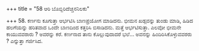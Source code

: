 +++
title = "58 ಆರಿ ಬೊಬ್ಬಿರಿದೆಚ್ಚನನಿಲಕು"

+++
58. ಕರ್ಣನು ಕೂಗುತ್ತಾ ಆರ್ಭಟಿಸಿ ಬಾಣಪ್ರಯೋಗ ಮಾಡಿದನು. ಭೀಮನ ಖಡ್ಗವನ್ನು  ತುಂಡು ಮಾಡಿ, ಹಿಡಿದ ಹಲಗೆಯನ್ನು ಹರಿತವಾದ ಒಂದೇ  ಬಾಣದಿಂದ ಕತ್ತರಿಸಿ ಬಿಸಾಡಿದನು. ಮತ್ತೆ  ಆರ್ಭಟಿಸುತ್ತಾ. ಎಲವೋ ಭೀಮನೇ ಕಾಯುವವರಾರು ? ಅವರನ್ನು ಕರೆ. ಕರ್ಣನಾದ ತಾನು  ಕೊಲ್ಲುವುದಾದರೆ ಭಲೆ... ಅವನನ್ನು ಹಿಂದಿರಿಸಿಕೊಳ್ಳುವವರರು ? ಎನ್ನುತ್ತಾ ಗರ್ಜಿಸಿದ.